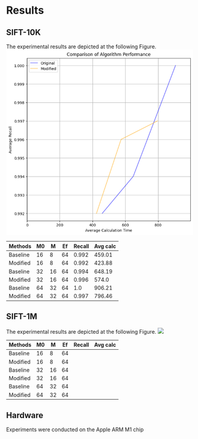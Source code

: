 # Results

## SIFT-10K

The experimental results are depicted at the following Figure.
![](assets/results_on_10k.png)


| Methods    | M0 | M  | Ef | Recall | Avg calc|
| --------   | -- |--- |--- |--------|---------|
| Baseline   | 16 | 8  | 64 | 0.992  | 459.01  |
| Modified   | 16 | 8  | 64 | 0.992  | 423.88  |
| Baseline   | 32 | 16 | 64 | 0.994  | 648.19  |
| Modified   | 32 | 16 | 64 | 0.996  | 574.0   |
| Baseline   | 64 | 32 | 64 | 1.0    | 906.21  |
| Modified   | 64 | 32 | 64 | 0.997  | 796.46  |

## SIFT-1M

The experimental results are depicted at the following Figure.
![](assets/results_on_1m.png)

| Methods    | M0 | M  | Ef | Recall | Avg calc|
| --------   | -- |--- |--- |--------|---------|
| Baseline   | 16 | 8  | 64 |   |   |
| Modified   | 16 | 8  | 64 |   |   |
| Baseline   | 32 | 16 | 64 |   |   |
| Modified   | 32 | 16 | 64 |   |   |
| Baseline   | 64 | 32 | 64 |   |   |
| Modified   | 64 | 32 | 64 |   |   |


## Hardware
Experiments were conducted on the Apple ARM M1 chip